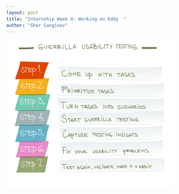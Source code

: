 ```yaml
---
layout: post
title: "Internship Week 4: Working on Eddy  "
author: "Sher Sanginov"
---
```



<img class="img-responsive" src="/assets/img/intern9.png" alt="Drawing" style="width: 450px; height: 400px; display: block; float:left; ">

&nbsp;&nbsp;&nbsp;&nbsp;




&nbsp;&nbsp;&nbsp;&nbsp;




&nbsp;&nbsp;&nbsp;&nbsp;
